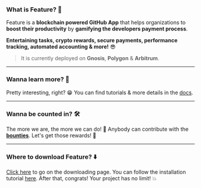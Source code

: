 ### What is Feature? 🤔

Feature is a **blockchain powered GitHub App** that helps organizations to
**boost their productivity** by **gamifying the developers payment process**.

**Entertaining tasks, crypto rewards, secure payments, performance
tracking, automated accounting & more!** 😎

> It is currently deployed on **Gnosis**, **Polygon** & **Arbitrum**.

___

### Wanna learn more? 📖

Pretty interesting, right? 😁 You can find tutorials & more details in the
[docs](https://docs.feature.sh).

___

### Wanna be counted in? 🛠️

The more we are, the more we can do! 💪 Anybody can contribute with the
**[bounties](https://github.com/feature-sh/bounties)**. Let's get those
rewards! 🤑

___

### Where to download Feature? ⬇️

[Click here](https://beta.v1.evm.app.feature.sh/) to go on the downloading
page. You can follow the installation tutorial
[here](https://docs.feature.sh/#getting-started). After that, congrats! Your
project has no limit! 💥
